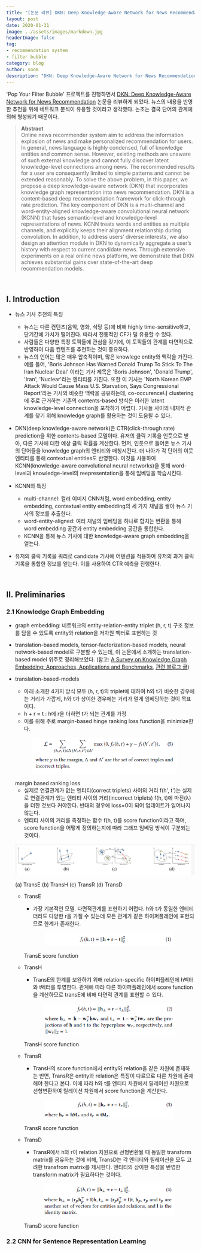 ```yaml
---
title: "[논문 리뷰] DKN: Deep Knowledge-Aware Network for News Recommendation"
layout: post
date: 2020-01-31
image: ../assets/images/markdown.jpg
headerImage: false
tag:
- recommendation system
- filter bubble
category: blog
author: soom
description: "DKN: Deep Knowledge-Aware Network for News Recommendation 논문 리뷰"
---
```



'Pop Your Filter Bubble' 프로젝트를 진행하면서 [DKN: Deep Knowledge-Aware Network for News Recommendation](https://arxiv.org/pdf/1801.08284.pdf) 논문을 리뷰하게 되었다. 
뉴스의 내용을 반영한 추천을 위해 네트워크 분석이 유용할 것이라고 생각했다. 논조는 결국 단어의 관계에 의해 형성되기 때문이다. 

> **Abstract**  
Online news recommender system aim to address the information explosion of news and make personalized recommendation for users.
In general, news language is highly condensed, full of knowledge entities and common sense. 
However, existing methods are unaware of such external knowledge and cannot fully discover latent knowledge-level connections among news. The recommended
results for a user are consequently limited to simple patterns and
cannot be extended reasonably. To solve the above problem, in
this paper, we propose a deep knowledge-aware network (DKN) that
incorporates knowledge graph representation into news recommendation. DKN is a content-based deep recommendation framework for click-through rate prediction. The key component of DKN
is a multi-channel and word-entity-aligned knowledge-aware convolutional neural network (KCNN) that fuses semantic-level and
knowledge-level representations of news. KCNN treats words and
entities as multiple channels, and explicitly keeps their alignment relationship during convolution. In addition, to address users’ diverse
interests, we also design an attention module in DKN to dynamically aggregate a user’s history with respect to current candidate
news. Through extensive experiments on a real online news platform, we demonstrate that DKN achieves substantial gains over
state-of-the-art deep recommendation models.

<br/>

## I. Introduction  
* 뉴스 기사 추천의 특징
  * 뉴스는 다른 컨텐츠(음악, 영화, 식당 등)에 비해 highly time-sensitive하고, 단기간에 가치가 떨어진다. 따라서 전통적인 CF가 덜 유용할 수 있다.
  * 사람들은 다양한 특정 토픽들에 관심을 갖기에, 이 토픽들의 관계를 다면적으로 반영하여 다음 컨텐츠를 추천하는 것이 중요하다.
  * 뉴스의 언어는 많은 매우 압축적이며, 많은 knowlege entity와 맥락을 가진다. 예를 들어, 'Boris Johnson Has Warned Donald Trump To Stick To The Iran Nuclear Deal'
이라는 기사 제목은 'Boris Johnson', 'Donald Trump', 'Iran', 'Nuclear'라는 엔티티를 가진다. 
또한 이 기사는 'North Korean EMP Attack Would Cause Mass U.S. Starvation, Says Congressional Report'라는 기사와 비슷한 맥락을 공유하는데,
co-occurence나 clustering에 주로 근거하는 기존의 contents-based 방식은 이러한 latent knowledge-level connection을 포착하기 어렵다. 
기사들 사이의 내재적 관계를 찾기 위해 knowledge graph를 활용하는 것이 도움될 수 있다. 

* DKN(deep knowledge-aware network)은 CTR(click-through rate) prediction을 위한 contents-based 모델이다. 
유저의 클릭 기록을 인풋으로 받아, 다른 기사에 대한 예상 클릭 확률을 계산한다. 
먼저, 인풋으로 들어온 뉴스 기사의 단어들을 knowledge graph의 엔티티와 매칭시킨다. 더 나아가 각 단어의 이웃 엔티티를 통해 contextual entities도 반영한다.
이것을 사용하여 KCNN(knowledge-aware convolutional neural networks)을 통해 word-level과 knowledge-level의 reepresentation을 통해 임베딩을 학습시킨다.
* KCNN의 특징
  * multi-channel: 컬러 이미지 CNN처럼, word embedding, entity embedding, contextual entity embedding의 세 가지 채널을 쌓아 뉴스 기사의 정보를 추출한다.
  * word-entity-aligned: 여러 채널의 임베딩을 하나로 합치는 변환을 통해 word embedding 공간과 entity embedding 공간을 통합한다.
  * KCNN을 통해 뉴스 기사에 대한 knowledge-aware graph embedding을 얻는다.
* 유저의 클릭 기록을 쿼리로 candidate 기사에 어텐션을 적용하여 유저의 과거 클릭 기록을 통합한 정보를 얻는다. 이를 사용하여 CTR 예측을 진행한다.

<br/>

## II. Preliminaries
### 2.1 Knowledge Graph Embedding
* graph embedding: 네트워크의 entity-relation-entity triplet (h, r, t) 구조 정보를 담을 수 있도록 entity와 relation을 저차원 벡터로 표현하는 것
* translation-based models, tensor-factorization-based models, neural network-based model로 구분할 수 있는데, 이 논문에서 소개하는 translation-based model 위주로 정리해보았다. 
(참고: [A Survey on Knowledge Graph Embedding: Approaches, Applications and Benchmarks](https://www.mdpi.com/2079-9292/9/5/750/htm), [관련 블로그 글](https://blog.naver.com/ollehw/221936367242))
* translation-based-models
    - 아래 소개한 4가지 방식 모두 (h, r, t)의 triplet에 대하여 h와 t가 비슷한 경우에는 거리가 가깝게, h와 t가 상이한 경우에는 거리가 멀게 임베딩하는 것이 목표이다.
    - h + r ≈ t : h에 r을 더하면 t가 되는 관계를 가정
    - 이를 위해 주로 margin-based hinge ranking loss function을 minimize한다.  
    <p align="center"><img src="/assets/images/project/filter_bubble/dkn_rankingloss.PNG"></p>
    <figcaption class="caption">margin based ranking loss </figcaption>  
    
    - 실제로 연결관계가 없는 엔티티(correct triplets) 사이의 거리 f(h', t')는 실제로 연결관계가 있는 엔티티 사이의 거리(incorrect triplets) f(h, t)에 마진(λ)을 더한 것보다 커야한다. 반대의 경우에 loss=0이 되어 업데이트가 일어나지 않는다. 
    - 엔티티 사이의 거리를 측정하는 함수 f(h, t)를 score function이라고 하며, score function을 어떻게 정의하는지에 따라 그래프 임베딩 방식이 구분되는 것이다.  
    <p align="center"><img src="/assets/images/project/filter_bubble/그래프임베딩종류.PNG"></p>
    <figcaption class="caption">(a) TransE (b) TransH (c) TransR (d) TransD </figcaption>  
    
    * TransE
        - 가장 기본적인 모델. 다면적관계를 표현하기 어렵다. h와 t가 동일한 엔티티더라도 다양한 r을 가질 수 있는데 모든 관계가 같은 하이퍼플레인에 표현되므로 한계가 존재한다.   
        <p align="center"><img src="/assets/images/project/filter_bubble/transE.png"></p>
        <figcaption class="caption"> TransE score function </figcaption>
        
    * TransH
        - TransE의 한계를 보완하기 위해 relation-specific 하이퍼플레인에 h벡터와 t벡터를 투영한다. 관계에 따라 다른 하이퍼플레인에서 score function을 계산하므로 transE에 비해 다면적 관계를 표현할 수 있다.
        <p align="center"><img src="/assets/images/project/filter_bubble/transH.png"></p>
        <figcaption class="caption"> TransH score function </figcaption>
        
    * TransR
        - TransH의 score function에서 entity와 relation을 같은 차원에 존재하는 반면, TransR은 entity와 relation은 특징이 다르므로 다른 차원에 존재해야 한다고 본다. 이에 따라 h와 t를 엔티티 차원에서 릴레이션 차원으로 선형변환하여 릴레이션 차원에서 score function을 계산한다.   
        <p align="center"><img src="/assets/images/project/filter_bubble/tansR.png"></p>
        <figcaption class="caption"> TransR score function </figcaption>
        
    * TransD
        - TransR에서 h와 r이 relation 차원으로 선형변환될 때 동일한 transform matrix를 공유하는 것에 비해, TransD는 각 엔티티와 릴레이션을 모두 고려한 transfrom matrix를 제시한다. 엔티티의 상이한 특성을 반영한 transform matrix가 필요하다는 것이다.   
        <p align="center"><img src="/assets/images/project/filter_bubble/transD.PNG"></p>
        <figcaption class="caption"> TransD score function </figcaption>

### 2.2 CNN for Sentence Representation Learning
